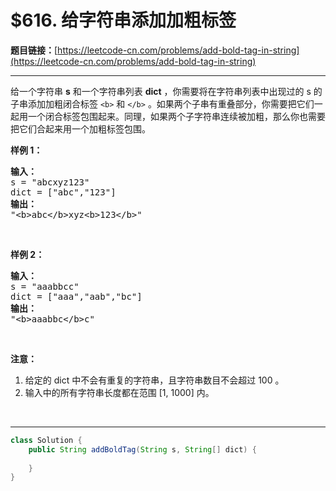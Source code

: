 # $616. 给字符串添加加粗标签

**题目链接：**[https://leetcode-cn.com/problems/add-bold-tag-in-string](https://leetcode-cn.com/problems/add-bold-tag-in-string)

---

<div class="content__1Y2H">
 <div class="notranslate">
  <p>给一个字符串&nbsp;<strong>s</strong>&nbsp;和一个字符串列表&nbsp;<strong>dict</strong>&nbsp;，你需要将在字符串列表中出现过的 s 的子串添加加粗闭合标签&nbsp;<code>&lt;b&gt;</code>&nbsp;和&nbsp;<code>&lt;/b&gt;</code>&nbsp;。如果两个子串有重叠部分，你需要把它们一起用一个闭合标签包围起来。同理，如果两个子字符串连续被加粗，那么你也需要把它们合起来用一个加粗标签包围。</p> 
  <p><strong>样例 1：</strong></p> 
  <pre class="language-text"><strong>输入：</strong>
s = "abcxyz123"
dict = ["abc","123"]
<strong>输出：</strong>
"&lt;b&gt;abc&lt;/b&gt;xyz&lt;b&gt;123&lt;/b&gt;"
</pre> 
  <p>&nbsp;</p> 
  <p><strong>样例 2：</strong></p> 
  <pre class="language-text"><strong>输入：</strong>
s = "aaabbcc"
dict = ["aaa","aab","bc"]
<strong>输出：</strong>
"&lt;b&gt;aaabbc&lt;/b&gt;c"
</pre> 
  <p>&nbsp;</p> 
  <p><strong>注意：</strong></p> 
  <ol> 
   <li>给定的 dict 中不会有重复的字符串，且字符串数目不会超过 100 。</li> 
   <li>输入中的所有字符串长度都在范围 [1, 1000] 内。</li> 
  </ol> 
  <p>&nbsp;</p> 
 </div>
</div>

---

```java
class Solution {
    public String addBoldTag(String s, String[] dict) {
        
    }
}
```